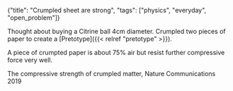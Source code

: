 {"title": "Crumpled sheet are strong", "tags": ["physics", "everyday", "open_problem"]}

Thought about buying a Citrine ball 4cm diameter. Crumpled two pieces of paper to create a [Pretotype]({{< relref "pretotype" >}}).

A piece of crumpted paper is about 75% air but resist further compressive force very well.

The compressive strength of crumpled matter, Nature Communications 2019

